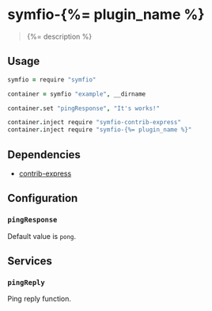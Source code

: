 # symfio-{%= plugin_name %}

> {%= description %}

## Usage

```coffee
symfio = require "symfio"

container = symfio "example", __dirname

container.set "pingResponse", "It's works!"

container.inject require "symfio-contrib-express"
container.inject require "symfio-{%= plugin_name %}"
```

## Dependencies

* [contrib-express](https://github.com/symfio/symfio-contrib-express)

## Configuration

### `pingResponse`

Default value is `pong`.

## Services

### `pingReply`

Ping reply function.
